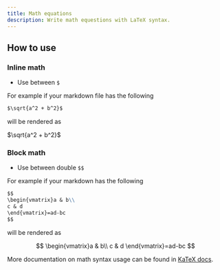```yaml
---
title: Math equations
description: Write math equestions with LaTeX syntax.
---
```


## How to use

### Inline math

- Use between `$`

For example if your markdown file has the following

```markdown
$\sqrt{a^2 + b^2}$
```

will be rendered as

$\sqrt{a^2 + b^2}$

### Block math

- Use between double `$$`

For example if your markdown has the following

```markdown
$$
\begin{vmatrix}a & b\\
c & d
\end{vmatrix}=ad-bc
$$
```

will be rendered as

$$
\begin{vmatrix}a & b\\
c & d
\end{vmatrix}=ad-bc
$$

More documentation on math syntax usage can be found in [KaTeX docs](https://katex.org/docs/support_table.html).
